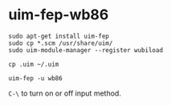 # uim-fep-wb86

```
sudo apt-get install uim-fep
sudo cp *.scm /usr/share/uim/
sudo uim-module-manager --register wubiload
```

```
cp .uim ~/.uim
```


```
uim-fep -u wb86
```


`C-\` to turn on or off input method.

